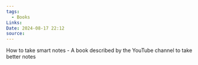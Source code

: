 ```yaml
---
tags:
  - Books
Links: 
Date: 2024-08-17 22:12
source:
---
```

How to take smart notes - A book described by the YouTube channel to take better notes
